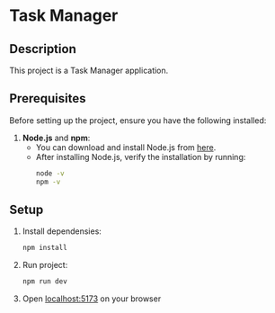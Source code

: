 # Task Manager

## Description

This project is a Task Manager application.

## Prerequisites

Before setting up the project, ensure you have the following installed:

1. **Node.js** and **npm**:
   - You can download and install Node.js from [here](https://nodejs.org/).
   - After installing Node.js, verify the installation by running:
     ```bash
     node -v
     npm -v
     ```

## Setup

1. Install dependensies:

   ```bash
   npm install
   ```

2. Run project:

   ```bash
   npm run dev
   ```

3. Open [localhost:5173](http://localhost:5173/) on your browser
